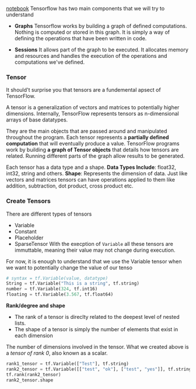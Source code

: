 [notebook](https://colab.research.google.com/drive/1Plk6f3l5ZGKW4CJFfJKP9hNUUOw7rw4_#scrollTo=duDj86TfWFof)
Tensorflow has two main components that we will try to understand
- **Graphs**
Tensorflow works by building a graph of defined computations.
Nothing is computed or stored in this graph. It is simply a way of defining the operations that have been written in code.

- **Sessions**
It allows part of the graph to be executed. It allocates memory and resources and handles the execution of the operations and computations we've defined.

### Tensor
It should't surprise you that tensors are a fundemental apsect of TensorFlow.

A tensor is a generalization of vectors and matrices to potentially higher dimensions. Internally, TensorFlow represents tensors as n-dimensional arrays of base datatypes.

They are the main objects that are passed around and manipulated throughout the program. Each tensor represents a **partially defined computation** that will eventually produce a value. TensorFlow programs work by building **a graph of Tensor objects** that details how tensors are related. Running different parts of the graph allow results to be generated.

Each tensor has a data type and a shape.
**Data Types Include**: float32, int32, string and others.
**Shape**: Represents the dimension of data.
Just like vectors and matrices tensors can have operations applied to them like addition, subtraction, dot product, cross product etc.

### Create Tensors
There are different types of tensors
- Variable
- Constant
- Placeholder
- SparseTensor
With the execption of `Variable` all these tensors are immuttable, meaning their value may not change during execution.

For now, it is enough to understand that we use the Variable tensor when we want to potentially change the value of our tenso
```python
# syntax = tf.Variable(value, datatype)
String = tf.Variable("This is a string", tf.string)
number = tf.Variable(324, tf.int16)
floating = tf.Variable(3.567, tf.float64)
```
**Rank/degree and shape**
- The rank of a tensor is direclty related to the deepest level of nested lists.
- The shape of a tensor is simply the number of elements that exist in each dimension

The number of dimensions involved in the tensor. What we created above is a _tensor of rank 0_, also known as a scalar.
```python
rank1_tensor = tf.Variable(["Test"], tf.string)
rank2_tensor = tf.Variable([["test", "ok"], ["test", "yes"]], tf.string)
tf.rank(rank2_tensor)
rank2_tensor.shape
```

